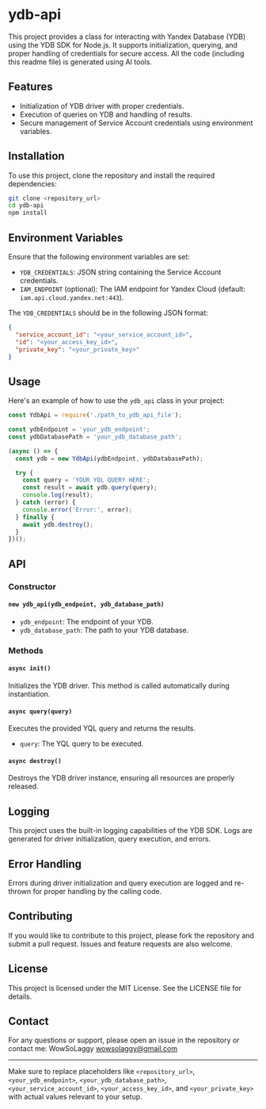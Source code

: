 # ydb-api

This project provides a class for interacting with Yandex Database (YDB) using the YDB SDK for Node.js. It supports initialization, querying, and proper handling of credentials for secure access. All the code (including this readme file) is generated using AI tools.

## Features

- Initialization of YDB driver with proper credentials.
- Execution of queries on YDB and handling of results.
- Secure management of Service Account credentials using environment variables.

## Installation

To use this project, clone the repository and install the required dependencies:

```bash
git clone <repository_url>
cd ydb-api
npm install
```

## Environment Variables

Ensure that the following environment variables are set:

- `YDB_CREDENTIALS`: JSON string containing the Service Account credentials.
- `IAM_ENDPOINT` (optional): The IAM endpoint for Yandex Cloud (default: `iam.api.cloud.yandex.net:443`).

The `YDB_CREDENTIALS` should be in the following JSON format:

```json
{
  "service_account_id": "<your_service_account_id>",
  "id": "<your_access_key_id>",
  "private_key": "<your_private_key>"
}
```

## Usage

Here's an example of how to use the `ydb_api` class in your project:

```javascript
const YdbApi = require('./path_to_ydb_api_file');

const ydbEndpoint = 'your_ydb_endpoint';
const ydbDatabasePath = 'your_ydb_database_path';

(async () => {
  const ydb = new YdbApi(ydbEndpoint, ydbDatabasePath);

  try {
    const query = 'YOUR YQL QUERY HERE';
    const result = await ydb.query(query);
    console.log(result);
  } catch (error) {
    console.error('Error:', error);
  } finally {
    await ydb.destroy();
  }
})();
```

## API

### Constructor

#### `new ydb_api(ydb_endpoint, ydb_database_path)`

- `ydb_endpoint`: The endpoint of your YDB.
- `ydb_database_path`: The path to your YDB database.

### Methods

#### `async init()`

Initializes the YDB driver. This method is called automatically during instantiation.

#### `async query(query)`

Executes the provided YQL query and returns the results.

- `query`: The YQL query to be executed.

#### `async destroy()`

Destroys the YDB driver instance, ensuring all resources are properly released.

## Logging

This project uses the built-in logging capabilities of the YDB SDK. Logs are generated for driver initialization, query execution, and errors.

## Error Handling

Errors during driver initialization and query execution are logged and re-thrown for proper handling by the calling code.

## Contributing

If you would like to contribute to this project, please fork the repository and submit a pull request. Issues and feature requests are also welcome.

## License

This project is licensed under the MIT License. See the LICENSE file for details.

## Contact

For any questions or support, please open an issue in the repository or contact me: WowSoLaggy wowsolaggy@gmail.com

---

Make sure to replace placeholders like `<repository_url>`, `<your_ydb_endpoint>`, `<your_ydb_database_path>`, `<your_service_account_id>`, `<your_access_key_id>`, and `<your_private_key>` with actual values relevant to your setup.